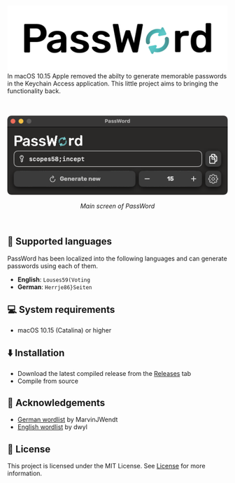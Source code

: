<img src="imgs/text_dark_banner.jpg"/>
In macOS 10.15 Apple removed the abilty to generate memorable passwords in the Keychain Access application. This little project aims to bringing the functionality back.
<p align="center">
<br><br>
<img src="imgs/screenshot_darkmode.png"/>
<p align="center"><i>Main screen of PassWord</i></p>
<br>
</p>

## 📙 Supported languages 
PassWord has been localized into the following languages and can generate passwords using each of them.
- **English**: ```Louses59(Voting``` 
- **German**: ```Herrje86}Seiten```

## 💻 System requirements
- macOS 10.15 (Catalina) or higher

## ⬇️ Installation
- Download the latest compiled release from the [Releases](https://github.com/Tohr01/PassWord/releases) tab
- Compile from source

## 🍩 Acknowledgements
- [German wordlist](https://gist.github.com/MarvinJWendt/2f4f4154b8ae218600eb091a5706b5f4) by MarvinJWendt
- [English wordlist](https://github.com/dwyl/english-words/blob/master/words.txt) by dwyl

## 📑 License
This project is licensed under the MIT License. See [License](LICENSE.md) for more information.
